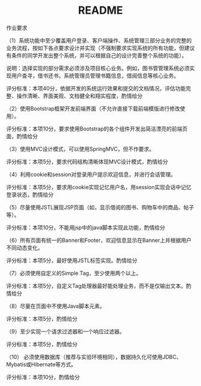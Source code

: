 <div align="center">
    <h1>
        README
    </h1>
</div>
作业要求

（1）系统功能中至少覆盖用户登录、客户端操作、系统管理三部分业务的完整的业务流程，按如下各点要求设计并实现（不强制要求实现系统的所有功能，但建议有条件的同学开发出整个系统，并可以根据自己的设计完善整个系统的功能）。

说明：选择实现的部分需求必须涉及项目核心业务。例如，图书管管理系统必须实现用户查寻，借书还书，系统管理员管理书籍信息，借阅信息等核心业务。

评分标准：本项40分，依据开发的系统运行效果和提交的文档情况，评估功能完整、操作清晰、界面美观、文档健全和翔实程度，酌情给分

（2）使用Bootstrap框架开发前端界面（不允许直接下载前端模版进行修改使用）。

评分标准：本项10分，要求使用Bootstrap的各个组件开发出简洁漂亮的前端页面，酌情给分

（3）使用MVC设计模式，可以使用SpringMVC，但不作要求。

评分标准：本项5分，要求代码结构清晰体现MVC设计模式，酌情给分

（4）利用cookie和session对登录用户提示欢迎信息，并进行会话管理。

评分标准：本项5分，要求用cookie实现记忆用户名，用session实现会话中记忆登录状态，酌情给分

（5）尽量使用JSTL展现JSP页面（如，显示借阅的图书、购物车中的商品、帖子等）。

评分标准：本项10分，不能用jsp中的java脚本实现此功能，酌情给分

（6）所有页面有统一的Banner和Footer，欢迎信息显示在Banner上并根据用户不同动态变化。

评分标准：本项5分，最好使用JSTL标签实现。酌情给分

（7）必须使用自定义的Simple Tag，至少使用两个以上。

评分标准：本项5分，自定义Tag处理器最好能处理业务，而不是仅输出文本。酌情给分

（8）尽量在页面中不使用Java脚本元素。

评分标准：本项5分，酌情给分

（9）至少实现一个请求过滤器和一个响应过滤器。

评分标准：本项5分，酌情给分

（10） 必须使用数据库（推荐与实验环境相同），数据持久化可使用JDBC、Mybatis或Hibernate等方式。

评分标准：本项10分，酌情给分
